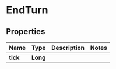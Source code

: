 

# EndTurn

## Properties

Name | Type | Description | Notes
------------ | ------------- | ------------- | -------------
**tick** | **Long** |  | 



